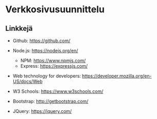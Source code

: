 # Verkkosivusuunnittelu

## Linkkejä

* Github: https://github.com/

* Node.js: https://nodejs.org/en/
  * NPM: https://www.npmjs.com/
  * Express: https://expressjs.com/

* Web technology for developers: https://developer.mozilla.org/en-US/docs/Web

* W3 Schools: https://www.w3schools.com/

* Bootstrap: http://getbootstrap.com/

* JQuery: https://jquery.com/
